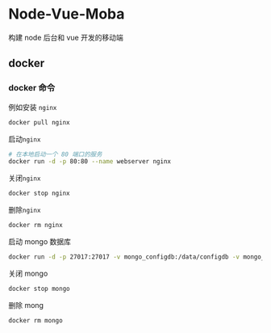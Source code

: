 # Node-Vue-Moba

构建 node 后台和 vue 开发的移动端

## docker

### docker 命令

例如安装 `nginx`

```bash
docker pull nginx
```

启动`nginx`

```bash
# 在本地启动一个 80 端口的服务
docker run -d -p 80:80 --name webserver nginx
```

关闭`nginx`

```bash
docker stop nginx
```

删除`nginx`

```bash
docker rm nginx
```

启动 mongo 数据库

```bash
docker run -d -p 27017:27017 -v mongo_configdb:/data/configdb -v mongo_db:/data/db --name mongo docker.io/mongo
```

关闭 mongo

```bash
docker stop mongo
```

删除 mong

```bah
docker rm mongo
```
